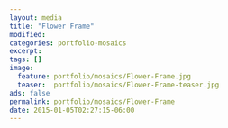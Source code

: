 ```yaml
---
layout: media
title: "Flower Frame"
modified:
categories: portfolio-mosaics
excerpt:
tags: []
image:
  feature: portfolio/mosaics/Flower-Frame.jpg
  teaser:  portfolio/mosaics/Flower-Frame-teaser.jpg
ads: false
permalink: portfolio/mosaics/Flower-Frame
date: 2015-01-05T02:27:15-06:00
---
```


